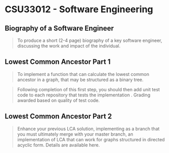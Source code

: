 # **CSU33012 - Software Engineering**
## Biography of a Software Engineer
>To produce a short (2-4 page) biography of a key software engineer, discussing the work and impact of the individual.

## Lowest Common Ancestor Part 1
>To implement a function that can calculate the lowest common ancestor in a graph, that may be structured as a binary tree.

>Following completion of this first step, you should then add unit test code to each repository that tests the implementation . Grading awarded based on quality of test code. 

## Lowest Common Ancestor Part 2
>Enhance your previous LCA solution, implementing as a branch that you must ultimately merge with your master branch, an implementation of LCA that can work for graphs structured in directed acyclic form. Details are available here.